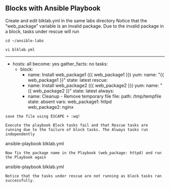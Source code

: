 ## Blocks with Ansible Playbook
Create and edit blklab.yml in the same labs directory Notice that the “web_package” variable is an invalid package. Due to the invalid package in a block, tasks under rescue will run
```
cd ~/ansible-labs
```
```
vi blklab.yml
```
---
- hosts: all
  become: yes
  gather_facts: no
  tasks:
    - block:
        - name: Install web_package1 ({{ web_package1 }})
          yum:
            name: "{{ web_package1 }}"
            state: latest
      rescue:
        - name: Install web_package2 ({{ web_package2 }})
          yum:
            name: "{{ web_package2 }}"
            state: latest
      always:
        - name: Cleanup - Remove temporary file
          file:
            path: /tmp/tempfile
            state: absent
  vars:
    web_package1: httpd  
    web_package2: nginx
```
save the file using ESCAPE + :wq!

Execute the playbook Block tasks fail and that Rescue tasks are running due to the failure of block tasks. The Always tasks run independently
```
ansible-playbook blklab.yml
```
Now fix the package name in the Playbook (web_package: httpd) and run the Playbook again
```
ansible-playbook blklab.yml
```
Notice that the tasks under rescue are not running as block tasks ran successfully.
